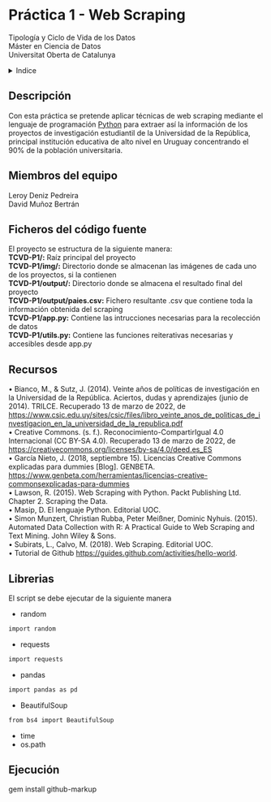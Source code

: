 # Práctica 1 - Web Scraping
Tipología y Ciclo de Vida de los Datos<br/>
Máster en Ciencia de Datos<br/>
Universitat Oberta de Catalunya <br/>

<!-- TABLE OF CONTENTS -->
<details>
  <summary>Indice</summary>
  <ol>
    <li>
      <a href="#Descripción">Descripción</a>
      <ul>
        <li><a href="#built-with">Built With</a></li>
      </ul>
    </li>
    <li>
      <a href="#getting-started">Getting Started</a>
      <ul>
        <li><a href="#prerequisites">Prerequisites</a></li>
        <li><a href="#installation">Installation</a></li>
      </ul>
    </li>
    <li><a href="#usage">Usage</a></li>
    <li><a href="#roadmap">Roadmap</a></li>
    <li><a href="#contributing">Contributing</a></li>
    <li><a href="#license">License</a></li>
    <li><a href="#contact">Contact</a></li>
    <li><a href="#acknowledgments">Acknowledgments</a></li>
  </ol>
</details>

## Descripción
Con esta práctica se pretende aplicar técnicas de web scraping mediante el lenguaje de programación [Python](https://www.python.org/) para extraer así la información de los proyectos de investigación estudiantil de la Universidad de la República, principal institución educativa de alto nivel en Uruguay concentrando el 90% de la población universitaria.

## Miembros del equipo
Leroy Deniz Pedreira <br/>
David Muñoz Bertrán

## Ficheros del código fuente
El proyecto se estructura de la siguiente manera: <br/>
**TCVD-P1/:** Raíz principal del proyecto <br/>
**TCVD-P1/img/:** Directorio donde se almacenan las imágenes de cada uno de los proyectos, si la contienen <br/>
**TCVD-P1/output/:** Directorio donde se almacena el resultado final del proyecto <br/>
**TCVD-P1/output/paies.csv:** Fichero resultante .csv que contiene toda la información obtenida del scraping <br/>
**TCVD-P1/app.py:** Contiene las intrucciones necesarias para la recolección de datos <br/>
**TCVD-P1/utils.py:** Contiene las funciones reiterativas necesarias y accesibles desde app.py

## Recursos
• Bianco, M., & Sutz, J. (2014). Veinte años de políticas de investigación en la Universidad de la
República. Aciertos, dudas y aprendizajes (junio de 2014). TRILCE. Recuperado 13 de marzo de
2022, de https://www.csic.edu.uy/sites/csic/files/libro_veinte_anos_de_politicas_de_investigacion_en_la_universidad_de_la_republica.pdf <br/>
• Creative Commons. (s. f.). Reconocimiento-CompartirIgual 4.0 Internacional (CC BY-SA 4.0).
Recuperado 13 de marzo de 2022, de https://creativecommons.org/licenses/by-sa/4.0/deed.es_ES <br/>
• García Nieto, J. (2018, septiembre 15). Licencias Creative Commons explicadas para dummies
[Blog]. GENBETA. https://www.genbeta.com/herramientas/licencias-creative-commonsexplicadas-para-dummies <br/>
• Lawson, R. (2015). Web Scraping with Python. Packt Publishing Ltd. Chapter 2. Scraping the
Data.<br/>
• Masip, D. El lenguaje Python. Editorial UOC.</br>
• Simon Munzert, Christian Rubba, Peter Meißner, Dominic Nyhuis. (2015). Automated Data
Collection with R: A Practical Guide to Web Scraping and Text Mining. John Wiley & Sons. <br/>
• Subirats, L., Calvo, M. (2018). Web Scraping. Editorial UOC.<br/>
• Tutorial de Github https://guides.github.com/activities/hello-world.

## Librerias
El script se debe ejecutar de la siguiente manera

 * random
  ```sh
  import random
  ```
 * requests
  ```sh
  import requests
  ```
 * pandas
  ```sh
  import pandas as pd
  ```
 * BeautifulSoup
  ```sh
  from bs4 import BeautifulSoup
  ```
 * time
 * os.path

## Ejecución
gem install github-markup
